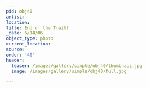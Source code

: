 ```yaml
---
pid: obj40
artist:
location:
title: End of the Trail?
_date: 6/14/06
object_type: photo
current_location:
source:
order: '40'
header:
  teaser: /images/gallery/simple/obj40/thumbnail.jpg
  image: /images/gallery/simple/obj40/full.jpg

---
```

